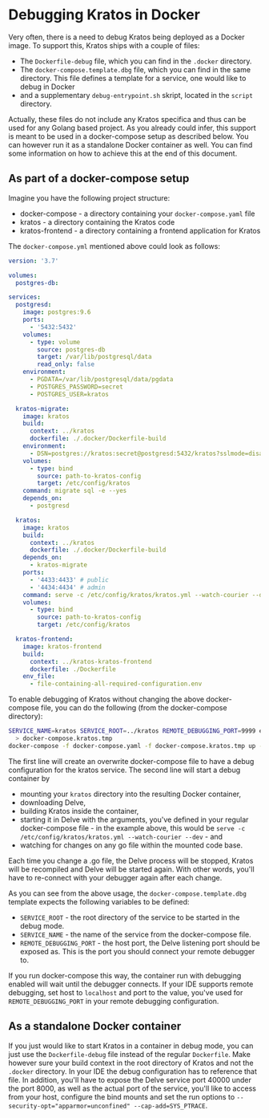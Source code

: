 # Debugging Kratos in Docker

Very often, there is a need to debug Kratos being deployed as a Docker image. To
support this, Kratos ships with a couple of files:

- The `Dockerfile-debug` file, which you can find in the `.docker` directory.
- The `docker-compose.template.dbg` file, which you can find in the same
  directory. This file defines a template for a service, one would like to debug
  in Docker
- and a supplementary `debug-entrypoint.sh` skript, located in the `script`
  directory.

Actually, these files do not include any Kratos specifica and thus can be used
for any Golang based project. As you already could infer, this support is meant
to be used in a docker-compose setup as described below. You can however run it
as a standalone Docker container as well. You can find some information on how
to achieve this at the end of this document.

## As part of a docker-compose setup

Imagine you have the following project structure:

- docker-compose - a directory containing your `docker-compose.yaml` file
- kratos - a directory containing the Kratos code
- kratos-frontend - a directory containing a frontend application for Kratos

The `docker-compose.yml` mentioned above could look as follows:

```yaml
version: '3.7'

volumes:
  postgres-db:

services:
  postgresd:
    image: postgres:9.6
    ports:
      - '5432:5432'
    volumes:
      - type: volume
        source: postgres-db
        target: /var/lib/postgresql/data
        read_only: false
    environment:
      - PGDATA=/var/lib/postgresql/data/pgdata
      - POSTGRES_PASSWORD=secret
      - POSTGRES_USER=kratos

  kratos-migrate:
    image: kratos
    build:
      context: ../kratos
      dockerfile: ./.docker/Dockerfile-build
    environment:
      - DSN=postgres://kratos:secret@postgresd:5432/kratos?sslmode=disable&max_conns=20&max_idle_conns=4
    volumes:
      - type: bind
        source: path-to-kratos-config
        target: /etc/config/kratos
    command: migrate sql -e --yes
    depends_on:
      - postgresd

  kratos:
    image: kratos
    build:
      context: ../kratos
      dockerfile: ./.docker/Dockerfile-build
    depends_on:
      - kratos-migrate
    ports:
      - '4433:4433' # public
      - '4434:4434' # admin
    command: serve -c /etc/config/kratos/kratos.yml --watch-courier --dev
    volumes:
      - type: bind
        source: path-to-kratos-config
        target: /etc/config/kratos

  kratos-frontend:
    image: kratos-frontend
    build:
      context: ../kratos-kratos-frontend
      dockerfile: ./Dockerfile
    env_file:
      - file-containing-all-required-configuration.env
```

To enable debugging of Kratos without changing the above docker-compose file,
you can do the following (from the docker-compose directory):

```bash
SERVICE_NAME=kratos SERVICE_ROOT=../kratos REMOTE_DEBUGGING_PORT=9999 envsubst < ../kratos/.docker/docker-compose.template.dbg \
  > docker-compose.kratos.tmp
docker-compose -f docker-compose.yaml -f docker-compose.kratos.tmp up --build -d kratos
```

The first line will create an overwrite docker-compose file to have a debug
configuration for the kratos service. The second line will start a debug
container by

- mounting your `kratos` directory into the resulting Docker container,
- downloading Delve,
- building Kratos inside the container,
- starting it in Delve with the arguments, you've defined in your regular
  docker-compose file - in the example above, this would be
  `serve -c /etc/config/kratos/kratos.yml --watch-courier --dev` - and
- watching for changes on any go file within the mounted code base.

Each time you change a .go file, the Delve process will be stopped, Kratos will
be recompiled and Delve will be started again. With other words, you'll have to
re-connect with your debugger again after each change.

As you can see from the above usage, the `docker-compose.template.dbg` template
expects the following variables to be defined:

- `SERVICE_ROOT` - the root directory of the service to be started in the debug
  mode.
- `SERVICE_NAME` - the name of the service from the docker-compose file.
- `REMOTE_DEBUGGING_PORT` - the host port, the Delve listening port should be
  exposed as. This is the port you should connect your remote debugger to.

If you run docker-compose this way, the container run with debugging enabled
will wait until the debugger connects. If your IDE supports remote debugging,
set host to `localhost` and port to the value, you've used for
`REMOTE_DEBUGGING_PORT` in your remote debugging configuration.

## As a standalone Docker container

If you just would like to start Kratos in a container in debug mode, you can
just use the `Dockerfile-debug` file instead of the regular `Dockerfile`. Make
however sure your build context in the root directory of Kratos and not the
`.docker` directory. In your IDE the debug configuration has to reference that
file. In addition, you'll have to expose the Delve service port 40000 under the
port 8000, as well as the actual port of the service, you'll like to access from
your host, configure the bind mounts and set the run options to
`--security-opt="apparmor=unconfined" --cap-add=SYS_PTRACE`.
